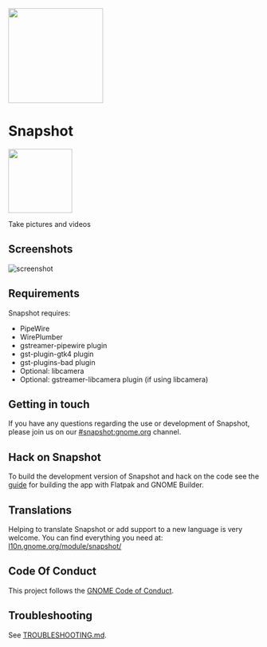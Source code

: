 <a href="https://flathub.org/apps/details/org.gnome.Snapshot">
<img src="https://flathub.org/api/badge?svg&locale=en&light" width="190px" />
</a>

# Snapshot

<img src="https://gitlab.gnome.org/GNOME/snapshot/raw/main/data/icons/org.gnome.Snapshot.svg" width="128px" height="128px" />
<p>Take pictures and videos</p>

## Screenshots

![screenshot](https://static.gnome.org/appdata/gnome-45/snapshot/screenshot1.png)

## Requirements

Snapshot requires:

- PipeWire
- WirePlumber
- gstreamer-pipewire plugin
- gst-plugin-gtk4 plugin
- gst-plugins-bad plugin
- Optional: libcamera
- Optional: gstreamer-libcamera plugin (if using libcamera)

## Getting in touch

If you have any questions regarding the use or development of Snapshot, please join us on our [#snapshot:gnome.org](https://matrix.to/#/#snapshot:gnome.org) channel.

## Hack on Snapshot

To build the development version of Snapshot and hack on the code
see the [guide](https://welcome.gnome.org/app/Snapshot/)
for building the app with Flatpak and GNOME Builder.

## Translations

Helping to translate Snapshot or add support to a new language is very welcome.
You can find everything you need at: [l10n.gnome.org/module/snapshot/](https://l10n.gnome.org/module/snapshot/)

## Code Of Conduct

This project follows the [GNOME Code of Conduct](https://conduct.gnome.org/).

## Troubleshooting

See [TROUBLESHOOTING.md](./TROUBLESHOOTING.md).
